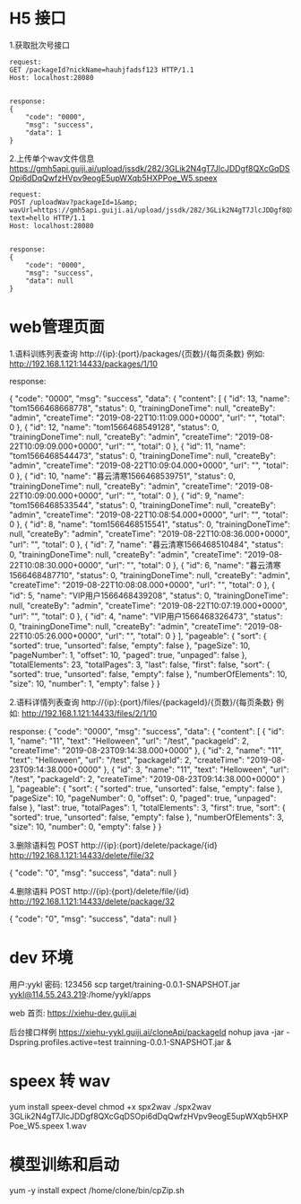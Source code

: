 # H5 接口
1.获取批次号接口

	request:
	GET /packageId?nickName=hauhjfadsf123 HTTP/1.1
	Host: localhost:28080


	response:
	{
		"code": "0000",
		"msg": "success",
		"data": 1
	}

2.上传单个wav文件信息
    https://gmh5api.guiji.ai/upload/jssdk/282/3GLik2N4gT7JlcJDDgf8QXcGqDSOpi6dDqQwfzHVpv9eogE5upWXqb5HXPPoe_W5.speex


	request:
	POST /uploadWav?packageId=1&amp; wavUrl=https://gmh5api.guiji.ai/upload/jssdk/282/3GLik2N4gT7JlcJDDgf8QXcGqDSOpi6dDqQwfzHVpv9eogE5upWXqb5HXPPoe_W5.speex&amp; text=hello HTTP/1.1
	Host: localhost:28080


	response:
	{
		"code": "0000",
		"msg": "success",
		"data": null
	}


# web管理页面
1.语料训练列表查询
http://{ip}:{port}/packages/{页数}/{每页条数}
例如:
http://192.168.1.121:14433/packages/1/10

response:

{
    "code": "0000",
    "msg": "success",
    "data": {
        "content": [
            {
                "id": 13,
                "name": "tom1566468668778",
                "status": 0,
                "trainingDoneTime": null,
                "createBy": "admin",
                "createTime": "2019-08-22T10:11:09.000+0000",
                "url": "",
                "total": 0
            },
            {
                "id": 12,
                "name": "tom1566468549128",
                "status": 0,
                "trainingDoneTime": null,
                "createBy": "admin",
                "createTime": "2019-08-22T10:09:09.000+0000",
                "url": "",
                "total": 0
            },
            {
                "id": 11,
                "name": "tom1566468544473",
                "status": 0,
                "trainingDoneTime": null,
                "createBy": "admin",
                "createTime": "2019-08-22T10:09:04.000+0000",
                "url": "",
                "total": 0
            },
            {
                "id": 10,
                "name": "暮云清寒1566468539751",
                "status": 0,
                "trainingDoneTime": null,
                "createBy": "admin",
                "createTime": "2019-08-22T10:09:00.000+0000",
                "url": "",
                "total": 0
            },
            {
                "id": 9,
                "name": "tom1566468533544",
                "status": 0,
                "trainingDoneTime": null,
                "createBy": "admin",
                "createTime": "2019-08-22T10:08:54.000+0000",
                "url": "",
                "total": 0
            },
            {
                "id": 8,
                "name": "tom1566468515541",
                "status": 0,
                "trainingDoneTime": null,
                "createBy": "admin",
                "createTime": "2019-08-22T10:08:36.000+0000",
                "url": "",
                "total": 0
            },
            {
                "id": 7,
                "name": "暮云清寒1566468510484",
                "status": 0,
                "trainingDoneTime": null,
                "createBy": "admin",
                "createTime": "2019-08-22T10:08:30.000+0000",
                "url": "",
                "total": 0
            },
            {
                "id": 6,
                "name": "暮云清寒1566468487710",
                "status": 0,
                "trainingDoneTime": null,
                "createBy": "admin",
                "createTime": "2019-08-22T10:08:08.000+0000",
                "url": "",
                "total": 0
            },
            {
                "id": 5,
                "name": "VIP用户1566468439208",
                "status": 0,
                "trainingDoneTime": null,
                "createBy": "admin",
                "createTime": "2019-08-22T10:07:19.000+0000",
                "url": "",
                "total": 0
            },
            {
                "id": 4,
                "name": "VIP用户1566468326473",
                "status": 0,
                "trainingDoneTime": null,
                "createBy": "admin",
                "createTime": "2019-08-22T10:05:26.000+0000",
                "url": "",
                "total": 0
            }
        ],
        "pageable": {
            "sort": {
                "sorted": true,
                "unsorted": false,
                "empty": false
            },
            "pageSize": 10,
            "pageNumber": 1,
            "offset": 10,
            "paged": true,
            "unpaged": false
        },
        "totalElements": 23,
        "totalPages": 3,
        "last": false,
        "first": false,
        "sort": {
            "sorted": true,
            "unsorted": false,
            "empty": false
        },
        "numberOfElements": 10,
        "size": 10,
        "number": 1,
        "empty": false
    }
}

2.语料详情列表查询
http://{ip}:{port}/files/{packageId}/{页数}/{每页条数}
例如:
http://192.168.1.121:14433/files/2/1/10

response:
{
    "code": "0000",
    "msg": "success",
    "data": {
        "content": [
            {
                "id": 1,
                "name": "11",
                "text": "Helloween",
                "url": "/test",
                "packageId": 2,
                "createTime": "2019-08-23T09:14:38.000+0000"
            },
            {
                "id": 2,
                "name": "11",
                "text": "Helloween",
                "url": "/test",
                "packageId": 2,
                "createTime": "2019-08-23T09:14:38.000+0000"
            },
            {
                "id": 3,
                "name": "11",
                "text": "Helloween",
                "url": "/test",
                "packageId": 2,
                "createTime": "2019-08-23T09:14:38.000+0000"
            }
        ],
        "pageable": {
            "sort": {
                "sorted": true,
                "unsorted": false,
                "empty": false
            },
            "pageSize": 10,
            "pageNumber": 0,
            "offset": 0,
            "paged": true,
            "unpaged": false
        },
        "last": true,
        "totalPages": 1,
        "totalElements": 3,
        "first": true,
        "sort": {
            "sorted": true,
            "unsorted": false,
            "empty": false
        },
        "numberOfElements": 3,
        "size": 10,
        "number": 0,
        "empty": false
    }
}

3.删除语料包 POST
http://{ip}:{port}/delete/package/{id}
http://192.168.1.121:14433/delete/file/32

{
    "code": "0",
    "msg": "success",
    "data": null
}

4.删除语料 POST
http://{ip}:{port}/delete/file/{id}
http://192.168.1.121:14433/delete/package/32

{
    "code": "0",
    "msg": "success",
    "data": null
}



# dev 环境
用户:yykl  密码: 123456
scp target/training-0.0.1-SNAPSHOT.jar yykl@114.55.243.219:/home/yykl/apps

web 首页: 
https://xiehu-dev.guiji.ai

后台接口样例
https://xiehu-yykl.guiji.ai/cloneApi/packageId
nohup java -jar -Dspring.profiles.active=test trainning-0.0.1-SNAPSHOT.jar &



# speex 转 wav
yum install speex-devel
chmod +x spx2wav
./spx2wav 3GLik2N4gT7JlcJDDgf8QXcGqDSOpi6dDqQwfzHVpv9eogE5upWXqb5HXPPoe_W5.speex 1.wav


# 模型训练和启动
yum -y install expect
/home/clone/bin/cpZip.sh



